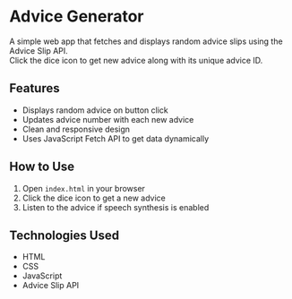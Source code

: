 # Advice Generator

A simple web app that fetches and displays random advice slips using the Advice Slip API.  
Click the dice icon to get new advice along with its unique advice ID.

## Features

- Displays random advice on button click  
- Updates advice number with each new advice  
- Clean and responsive design  
- Uses JavaScript Fetch API to get data dynamically

## How to Use

1. Open `index.html` in your browser  
2. Click the dice icon to get a new advice  
3. Listen to the advice if speech synthesis is enabled

## Technologies Used

- HTML  
- CSS  
- JavaScript  
- Advice Slip API
